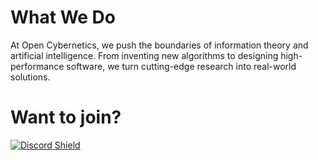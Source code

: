 # What We Do
At Open Cybernetics, we push the boundaries of information theory and artificial intelligence. From inventing new algorithms to designing high-performance software, we turn cutting-edge research into real-world solutions.

# Want to join?
[![Discord Shield](https://discordapp.com/api/guilds/927562258849071215/widget.png?style=shield)](https://discord.gg/RuqkrkFT9W)

